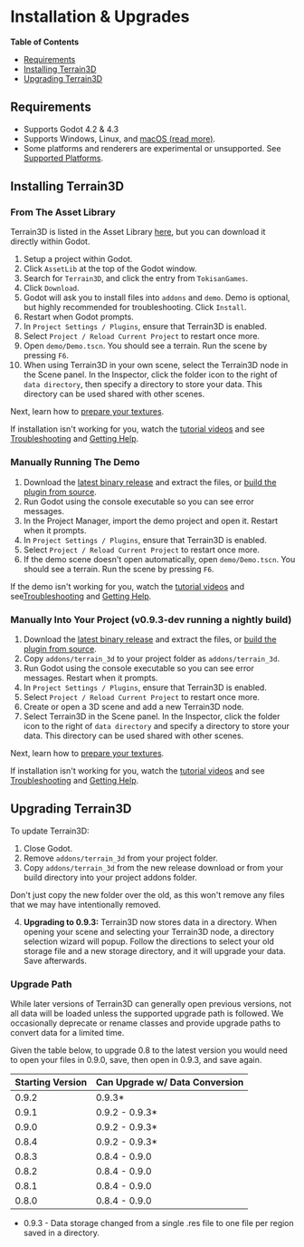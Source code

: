 Installation & Upgrades
==========================

**Table of Contents**
* [Requirements](#requirements)
* [Installing Terrain3D](#installing-terrain3d)
* [Upgrading Terrain3D](#upgrading-terrain3d)

## Requirements
* Supports Godot 4.2 & 4.3
* Supports Windows, Linux, and [macOS (read more)](platforms.md#macos).
* Some platforms and renderers are experimental or unsupported. See [Supported Platforms](platforms.md).

## Installing Terrain3D

### From The Asset Library
Terrain3D is listed in the Asset Library [here](https://godotengine.org/asset-library/asset/3134), but you can download it directly within Godot.
1. Setup a project within Godot.
2. Click `AssetLib` at the top of the Godot window.
3. Search for `Terrain3D`, and click the entry from `TokisanGames`.
4. Click `Download`.
5. Godot will ask you to install files into `addons` and `demo`. Demo is optional, but highly recommended for troubleshooting. Click `Install`.
6. Restart when Godot prompts.
7. In `Project Settings / Plugins`, ensure that Terrain3D is enabled.
8. Select `Project / Reload Current Project` to restart once more.
9. Open `demo/Demo.tscn`. You should see a terrain. Run the scene by pressing `F6`. 
10. When using Terrain3D in your own scene, select the Terrain3D node in the Scene panel. In the Inspector, click the folder icon to the right of `data directory`, then specify a directory to store your data. This directory can be used shared with other scenes.

Next, learn how to [prepare your textures](texture_prep.md).

If installation isn't working for you, watch the [tutorial videos](tutorial_videos.md) and see [Troubleshooting](troubleshooting.md) and [Getting Help](getting_help.md).

### Manually Running The Demo
1. Download the [latest binary release](https://github.com/TokisanGames/Terrain3D/releases) and extract the files, or [build the plugin from source](building_from_source.md).
2. Run Godot using the console executable so you can see error messages.
3. In the Project Manager, import the demo project and open it. Restart when it prompts.
4. In `Project Settings / Plugins`, ensure that Terrain3D is enabled.
5. Select `Project / Reload Current Project` to restart once more.
6. If the demo scene doesn't open automatically, open `demo/Demo.tscn`. You should see a terrain. Run the scene by pressing `F6`. 

If the demo isn't working for you, watch the [tutorial videos](tutorial_videos.md) and see[Troubleshooting](troubleshooting.md) and [Getting Help](getting_help.md).

### Manually Into Your Project (v0.9.3-dev running a nightly build)
1. Download the [latest binary release](https://github.com/TokisanGames/Terrain3D/releases) and extract the files, or [build the plugin from source](building_from_source.md).
2. Copy `addons/terrain_3d` to your project folder as `addons/terrain_3d`.
3. Run Godot using the console executable so you can see error messages. Restart when it prompts.
4. In `Project Settings / Plugins`, ensure that Terrain3D is enabled.
5. Select `Project / Reload Current Project` to restart once more.
6. Create or open a 3D scene and add a new Terrain3D node.
7. Select Terrain3D in the Scene panel. In the Inspector, click the folder icon to the right of `data directory` and specify a directory to store your data. This directory can be used shared with other scenes.

Next, learn how to [prepare your textures](texture_prep.md).

If installation isn't working for you, watch the [tutorial videos](tutorial_videos.md) and see [Troubleshooting](troubleshooting.md) and [Getting Help](getting_help.md).

## Upgrading Terrain3D

To update Terrain3D: 
1. Close Godot.
2. Remove `addons/terrain_3d` from your project folder.
3. Copy `addons/terrain_3d` from the new release download or from your build directory into your project addons folder.

Don't just copy the new folder over the old, as this won't remove any files that we may have intentionally removed.

4. **Upgrading to 0.9.3:** Terrain3D now stores data in a directory. When opening your scene and selecting your Terrain3D node, a directory selection wizard will popup. Follow the directions to select your old storage file and a new storage directory, and it will upgrade your data. Save afterwards.

### Upgrade Path

While later versions of Terrain3D can generally open previous versions, not all data will be loaded unless the supported upgrade path is followed. We occasionally deprecate or rename classes and provide upgrade paths to convert data for a limited time. 

Given the table below, to upgrade 0.8 to the latest version you would need to open your files in 0.9.0, save, then open in 0.9.3, and save again.

| Starting Version | Can Upgrade w/ Data Conversion |
|------------------|-------------------|
| 0.9.2 | 0.9.3* |
| 0.9.1 | 0.9.2 - 0.9.3* |
| 0.9.0 | 0.9.2 - 0.9.3* |
| 0.8.4 | 0.9.2 - 0.9.3* |
| 0.8.3 | 0.8.4 - 0.9.0 |
| 0.8.2 | 0.8.4 - 0.9.0 |
| 0.8.1 | 0.8.4 - 0.9.0 |
| 0.8.0 | 0.8.4 - 0.9.0 |

* 0.9.3 - Data storage changed from a single .res file to one file per region saved in a directory.
